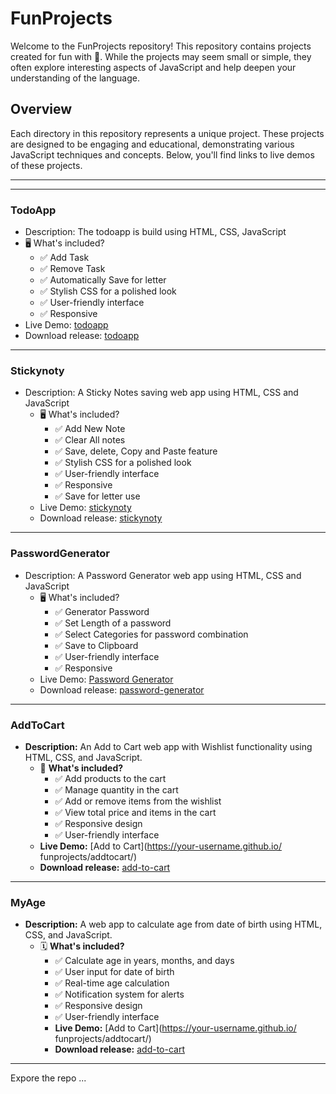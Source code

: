 # FunProjects

Welcome to the FunProjects repository! This repository contains projects created for fun with 💖. While the projects may seem small or simple, they often explore interesting aspects of JavaScript and help deepen your understanding of the language.

## Overview
Each directory in this repository represents a unique project. These projects are designed to be engaging and educational, demonstrating various JavaScript techniques and concepts. Below, you'll find links to live demos of these projects.

---------
---------
### TodoApp
   - Description: The todoapp is build using HTML, CSS, JavaScript
   - 🖥️ What's included?
        - ✅ Add Task
        - ✅ Remove Task
        - ✅ Automatically Save for letter
        - ✅ Stylish CSS for a polished look
        - ✅ User-friendly interface
        - ✅ Responsive
   - Live Demo: [todoapp](https://codebyfaisal.github.io/funprojects/todoapp)
   - Download release: [todoapp ](https://github.com/codebyfaisal/funprojects/releases/download/todoapp/todoapp.zip)

----------
### Stickynoty
 - Description: A Sticky Notes saving web app using HTML, CSS and JavaScript
   - 🖥️ What's included?
        - ✅ Add New Note
        - ✅ Clear All notes
        - ✅ Save, delete, Copy and Paste feature
        - ✅ Stylish CSS for a polished look
        - ✅ User-friendly interface
        - ✅ Responsive
        - ✅ Save for letter use
   - Live Demo: [stickynoty](https://codebyfaisal.github.io/funprojects/stickynoty)
   - Download release: [stickynoty ](https://github.com/codebyfaisal/funprojects/releases/download/stickynoty/stickynoty.zip)
----------
### PasswordGenerator
 - Description: A Password Generator web app using HTML, CSS and JavaScript
   - 🖥️ What's included?
        - ✅ Generator Password
        - ✅ Set Length of a password
        - ✅ Select Categories for password combination
        - ✅ Save to Clipboard
        - ✅ User-friendly interface
        - ✅ Responsive
   - Live Demo: [Password Generator](https://codebyfaisal.github.io/funprojects/password-generator/)
   - Download release: [password-generator ](https://github.com/codebyfaisal/funprojects/releases/download/password-generator/password-generator.zip)
----------
### AddToCart
 - **Description:** An Add to Cart web app with Wishlist functionality using HTML, CSS, and JavaScript.
   - 🛒 **What's included?**
        - ✅ Add products to the cart
        - ✅ Manage quantity in the cart
        - ✅ Add or remove items from the wishlist
        - ✅ View total price and items in the cart
        - ✅ Responsive design
        - ✅ User-friendly interface
   - **Live Demo:** [Add to Cart](https://your-username.github.io/ funprojects/addtocart/)
   - **Download release:** [add-to-cart](https://github.com/your-username/funprojects/releases/download/add-to-cart/addtocart.zip)
----------
### MyAge
 - **Description:** A web app to calculate age from date of birth using HTML, CSS, and JavaScript.
   - 🗓️ **What's included?**
        - ✅ Calculate age in years, months, and days
        - ✅ User input for date of birth
        - ✅ Real-time age calculation
        - ✅ Notification system for alerts
        - ✅ Responsive design
        - ✅ User-friendly interface
     - **Live Demo:** [Add to Cart](https://your-username.github.io/ funprojects/addtocart/)
     - **Download release:** [add-to-cart](https://github.com/your-username/funprojects/releases/download/addtocart/addtocart.zip)
  --------
  Expore the repo ...
